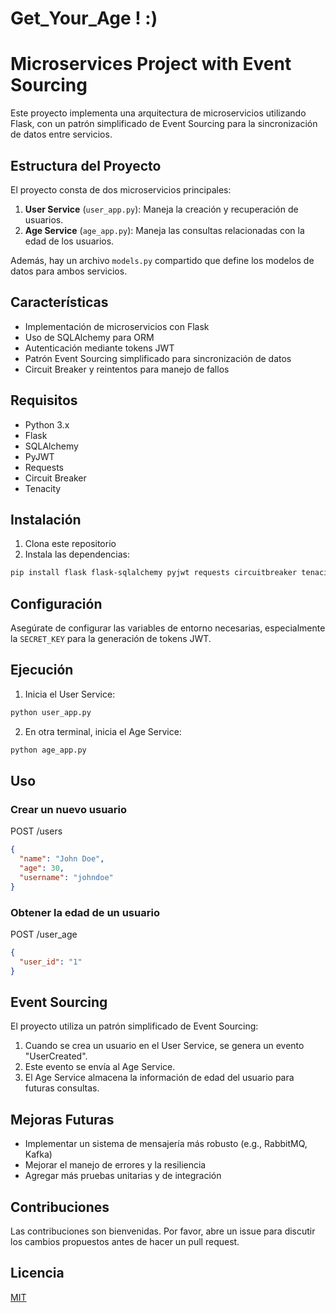 # Get_Your_Age ! :)

# Microservices Project with Event Sourcing

Este proyecto implementa una arquitectura de microservicios utilizando Flask, con un patrón simplificado de Event Sourcing para la sincronización de datos entre servicios.

## Estructura del Proyecto

El proyecto consta de dos microservicios principales:

1. **User Service** (`user_app.py`): Maneja la creación y recuperación de usuarios.
2. **Age Service** (`age_app.py`): Maneja las consultas relacionadas con la edad de los usuarios.

Además, hay un archivo `models.py` compartido que define los modelos de datos para ambos servicios.

## Características

- Implementación de microservicios con Flask
- Uso de SQLAlchemy para ORM
- Autenticación mediante tokens JWT
- Patrón Event Sourcing simplificado para sincronización de datos
- Circuit Breaker y reintentos para manejo de fallos

## Requisitos

- Python 3.x
- Flask
- SQLAlchemy
- PyJWT
- Requests
- Circuit Breaker
- Tenacity

## Instalación

1. Clona este repositorio
2. Instala las dependencias:

```bash
pip install flask flask-sqlalchemy pyjwt requests circuitbreaker tenacity
```

## Configuración

Asegúrate de configurar las variables de entorno necesarias, especialmente la `SECRET_KEY` para la generación de tokens JWT.

## Ejecución

1. Inicia el User Service:

```bash
python user_app.py
```

2. En otra terminal, inicia el Age Service:

```bash
python age_app.py
```

## Uso

### Crear un nuevo usuario

POST /users
```json
{
  "name": "John Doe",
  "age": 30,
  "username": "johndoe"
}
```

### Obtener la edad de un usuario

POST /user_age
```json
{
  "user_id": "1"
}
```

## Event Sourcing

El proyecto utiliza un patrón simplificado de Event Sourcing:

1. Cuando se crea un usuario en el User Service, se genera un evento "UserCreated".
2. Este evento se envía al Age Service.
3. El Age Service almacena la información de edad del usuario para futuras consultas.

## Mejoras Futuras

- Implementar un sistema de mensajería más robusto (e.g., RabbitMQ, Kafka)
- Mejorar el manejo de errores y la resiliencia
- Agregar más pruebas unitarias y de integración

## Contribuciones

Las contribuciones son bienvenidas. Por favor, abre un issue para discutir los cambios propuestos antes de hacer un pull request.

## Licencia

[MIT](https://choosealicense.com/licenses/mit/)
